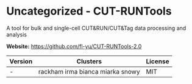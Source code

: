 # Uncategorized - CUT-RUNTools

A tool for bulk and single-cell CUT&RUN/CUT&Tag data processing and analysis



**Website:** <https://github.com/fl-yu/CUT-RUNTools-2.0>

| Version | Clusters | License |
| ------- | -------- | ------- |
| - | rackham irma bianca miarka snowy | MIT |
